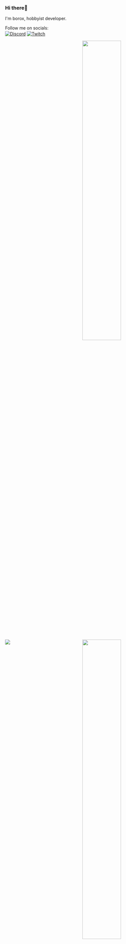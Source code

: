 ### Hi there👋
I'm borox, hobbyist developer.

Follow me on socials:
</br>
<a href="https://discord.com/users/314424536256872449" target="_blank"><img align="center" alt="Discord" src="https://img.shields.io/badge/-Discord-5865f2?style=flat&logo=discord&logoColor=white" /></a> <a href="https://twitch.tv/borooox" target="_blank"><img align="center" alt="Twitch" src="https://img.shields.io/badge/-Twitch-6441a5?style=flat&logo=twitch&logoColor=white" /></a>

<img width="50%" align="right" src="https://github-readme-stats.vercel.app/api?username=borox345&count_private=true&include_all_commits=true&show_icons=true&theme=dark&icon_color=fff&hide_border=true">
<img width="50%" align="right" src="https://github-readme-stats.vercel.app/api/top-langs?username=borox345&theme=dark&hide_border=true&layout=compact&langs_count=6">


<img align='left' src="https://lanyard-profile-readme.vercel.app/api/314424536256872449?bg=00000000">
